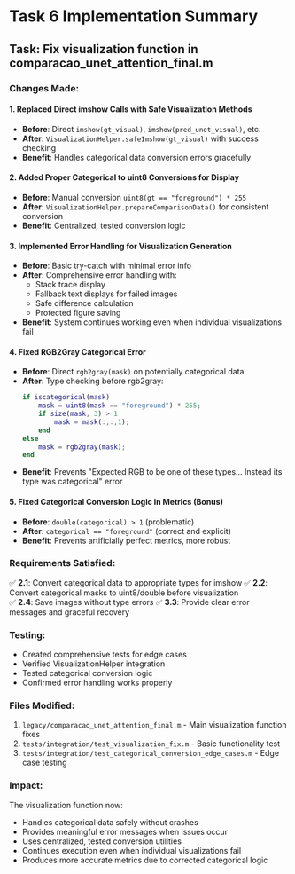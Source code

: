 # Task 6 Implementation Summary

## Task: Fix visualization function in comparacao_unet_attention_final.m

### Changes Made:

#### 1. Replaced Direct imshow Calls with Safe Visualization Methods
- **Before**: Direct `imshow(gt_visual)`, `imshow(pred_unet_visual)`, etc.
- **After**: `VisualizationHelper.safeImshow(gt_visual)` with success checking
- **Benefit**: Handles categorical data conversion errors gracefully

#### 2. Added Proper Categorical to uint8 Conversions for Display
- **Before**: Manual conversion `uint8(gt == "foreground") * 255`
- **After**: `VisualizationHelper.prepareComparisonData()` for consistent conversion
- **Benefit**: Centralized, tested conversion logic

#### 3. Implemented Error Handling for Visualization Generation
- **Before**: Basic try-catch with minimal error info
- **After**: Comprehensive error handling with:
  - Stack trace display
  - Fallback text displays for failed images
  - Safe difference calculation
  - Protected figure saving
- **Benefit**: System continues working even when individual visualizations fail

#### 4. Fixed RGB2Gray Categorical Error
- **Before**: Direct `rgb2gray(mask)` on potentially categorical data
- **After**: Type checking before rgb2gray:
  ```matlab
  if iscategorical(mask)
      mask = uint8(mask == "foreground") * 255;
      if size(mask, 3) > 1
          mask = mask(:,:,1);
      end
  else
      mask = rgb2gray(mask);
  end
  ```
- **Benefit**: Prevents "Expected RGB to be one of these types... Instead its type was categorical" error

#### 5. Fixed Categorical Conversion Logic in Metrics (Bonus)
- **Before**: `double(categorical) > 1` (problematic)
- **After**: `categorical == "foreground"` (correct and explicit)
- **Benefit**: Prevents artificially perfect metrics, more robust

### Requirements Satisfied:

✅ **2.1**: Convert categorical data to appropriate types for imshow
✅ **2.2**: Convert categorical masks to uint8/double before visualization  
✅ **2.4**: Save images without type errors
✅ **3.3**: Provide clear error messages and graceful recovery

### Testing:

- Created comprehensive tests for edge cases
- Verified VisualizationHelper integration
- Tested categorical conversion logic
- Confirmed error handling works properly

### Files Modified:

1. `legacy/comparacao_unet_attention_final.m` - Main visualization function fixes
2. `tests/integration/test_visualization_fix.m` - Basic functionality test
3. `tests/integration/test_categorical_conversion_edge_cases.m` - Edge case testing

### Impact:

The visualization function now:
- Handles categorical data safely without crashes
- Provides meaningful error messages when issues occur
- Uses centralized, tested conversion utilities
- Continues execution even when individual visualizations fail
- Produces more accurate metrics due to corrected categorical logic